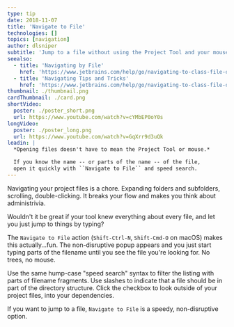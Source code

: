 ```yaml
---
type: tip
date: 2018-11-07
title: 'Navigate to File'
technologies: []
topics: [navigation]
author: dlsniper
subtitle: 'Jump to a file without using the Project Tool and your mouse.'
seealso:
  - title: 'Navigating by File'
    href: 'https://www.jetbrains.com/help/go/navigating-to-class-file-or-symbol-by-name.html#9a8d021a'
  - title: 'Navigating Tips and Tricks'
    href: 'https://www.jetbrains.com/help/go/navigating-to-class-file-or-symbol-by-name.html#tips'
thumbnail: ./thumbnail.png
cardThumbnail: ./card.png
shortVideo:
  poster: ./poster_short.png
  url: https://www.youtube.com/watch?v=cYMbEP0oY0s
longVideo:
  poster: ./poster_long.png
  url: https://www.youtube.com/watch?v=GqXrr9d3uQk
leadin: |
  *Opening files doesn't have to mean the Project Tool or mouse.*

  If you know the name -- or parts of the name -- of the file, 
  open it quickly with ``Navigate to File`` and speed search.
---
```


Navigating your project files is a chore. Expanding folders and
subfolders, scrolling, double-clicking. It breaks your flow and
makes you think about administrivia.

Wouldn't it be great if your tool knew everything about every file,
and let you just jump to things by typing?

The `Navigate to File` action (`Shift-Ctrl-N`, `Shift-Cmd-O`
on macOS) makes this actually...fun. The non-disruptive popup
appears and you just start typing parts of the filename until you
see the file you're looking for. No trees, no mouse.

Use the same hump-case "speed search" syntax to filter the listing
with parts of filename fragments. Use slashes to indicate that a
file should be in part of the directory structure. Click the
checkbox to look outside of your project files, into your dependencies.

If you want to jump to a file, `Navigate to File` is a speedy,
non-disruptive option.
